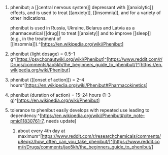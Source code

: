 1. phenibut; a [[central nervous system]] depressant with [[anxiolytic]] effects, and is used to treat [[anxiety]], [[insomnia]], and for a variety of other indications.
   
   phenibut is used in Russia, Ukraine, Belarus and Latvia as a pharmaceutical [[drug]] to treat [[anxiety]] and to improve [[sleep]] (e.g., in the treatment of [[insomnia]]).^[https://en.wikipedia.org/wiki/Phenibut]
2. phenibut (light dosage) = 0.5–1 g^[https://psychonautwiki.org/wiki/Phenibut]^[https://www.reddit.com/r/Drugs/comments/jao5kh/the_beginners_guide_to_phenibut/]^[https://en.wikipedia.org/wiki/Phenibut]
3. phenibut ([[onset of action]]) = 2–4 hours^[https://en.wikipedia.org/wiki/Phenibut#Pharmacokinetics]
4. phenibut (duration of action) = 15–24 hours (1–3 g)^[https://en.wikipedia.org/wiki/Phenibut]
5. tolerance to phenibut easily develops with repeated use leading to dependency.^[https://en.wikipedia.org/wiki/Phenibut#cite_note-pmid11830761-7, needs update]
	1. about every 4th day at maximum^[https://www.reddit.com/r/researchchemicals/comments/u8eqxz/how_often_can_you_take_phenibut/]^[https://www.reddit.com/r/Drugs/comments/jao5kh/the_beginners_guide_to_phenibut/]